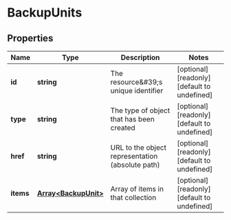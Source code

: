 # BackupUnits

## Properties
| Name | Type | Description | Notes |
| ------------ | ------------- | ------------- | ------------- |
| **id** | **string** | The resource\&#39;s unique identifier | [optional] [readonly] [default to undefined] |
| **type** | **string** | The type of object that has been created | [optional] [readonly] [default to undefined] |
| **href** | **string** | URL to the object representation (absolute path) | [optional] [readonly] [default to undefined] |
| **items** | [**Array&lt;BackupUnit&gt;**](BackupUnit.md) | Array of items in that collection | [optional] [readonly] [default to undefined] |


